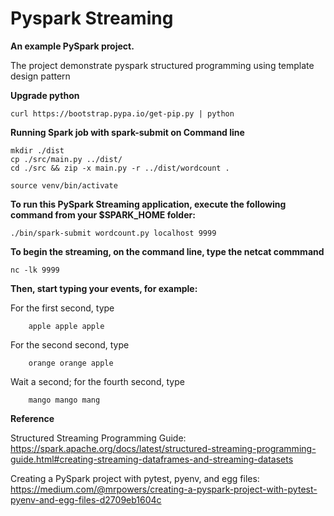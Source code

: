 # Pyspark Streaming

**An example PySpark project.**

The project demonstrate pyspark structured programming using template design pattern

**Upgrade python**

    curl https://bootstrap.pypa.io/get-pip.py | python


**Running Spark job with spark-submit on Command line**

    mkdir ./dist
    cp ./src/main.py ../dist/
    cd ./src && zip -x main.py -r ../dist/wordcount .

    source venv/bin/activate

**To run this PySpark Streaming application, execute the following command from your $SPARK_HOME folder:**

    ./bin/spark-submit wordcount.py localhost 9999

**To begin the streaming, on the command line, type the netcat commmand**

    nc -lk 9999

**Then, start typing your events, for example:**

For the first second, type

        apple apple apple

For the second second, type
    
        orange orange apple

Wait a second; for the fourth second, type
    
        mango mango mang


**Reference**

Structured Streaming Programming Guide: https://spark.apache.org/docs/latest/structured-streaming-programming-guide.html#creating-streaming-dataframes-and-streaming-datasets

Creating a PySpark project with pytest, pyenv, and egg files: https://medium.com/@mrpowers/creating-a-pyspark-project-with-pytest-pyenv-and-egg-files-d2709eb1604c
